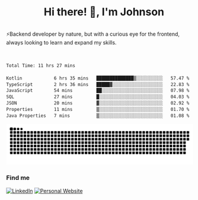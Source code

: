 <div id="user-content-toc">
  <ul align="center">
    <summary><h1 style="display: inline-block">Hi there! 👋, I'm Johnson</h1></summary>
  </ul>
</div>

⚡Backend developer by nature, but with a curious eye for the frontend, always looking to learn and expand my skills.

<br>


<!--START_SECTION:waka-->

```txt
Total Time: 11 hrs 27 mins

Kotlin            6 hrs 35 mins   ██████████████▒░░░░░░░░░░   57.47 %
TypeScript        2 hrs 36 mins   █████▓░░░░░░░░░░░░░░░░░░░   22.83 %
JavaScript        54 mins         ██░░░░░░░░░░░░░░░░░░░░░░░   07.98 %
SQL               27 mins         █░░░░░░░░░░░░░░░░░░░░░░░░   04.03 %
JSON              20 mins         ▓░░░░░░░░░░░░░░░░░░░░░░░░   02.92 %
Properties        11 mins         ▒░░░░░░░░░░░░░░░░░░░░░░░░   01.70 %
Java Properties   7 mins          ▒░░░░░░░░░░░░░░░░░░░░░░░░   01.08 %
```

<!--END_SECTION:waka-->

<picture>
  <source  srcset="https://github.com/joshwambere/joshwambere/blob/output/github-contribution-grid-snake-dark.svg?palette=github-dark">
  <source  srcset="https://github.com/joshwambere/joshwambere/blob/output/github-contribution-grid-snake.svg">
  <img alt="github contribution grid snake animation" src="https://github.com/joshwambere/joshwambere/blob/output/github-contribution-grid-snake.svg">
</picture>

### Find me
<a href="https://www.linkedin.com/in/dusabe-johnson" target="_blank"><img src="https://img.shields.io/badge/LinkedIn-%230077B5.svg?&style=flat&logo=linkedin&logoColor=white" alt="LinkedIn"></a>
‎‎ [![Personal Website](https://img.shields.io/badge/visit-Johnsonis.me-blue)](https://johnsonis.me/)
